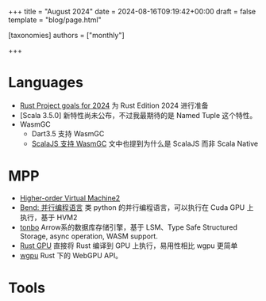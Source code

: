+++
title = "August 2024"
date = 2024-08-16T09:19:42+00:00
draft = false
template = "blog/page.html"

[taxonomies]
authors = ["monthly"]

+++

# Languages
- [Rust Project goals for 2024](https://blog.rust-lang.org/2024/08/12/Project-goals.html) 为 Rust Edition 2024 进行准备
- [Scala 3.5.0] 新特性尚未公布，不过我最期待的是 Named Tuple 这个特性。
- WasmGC
  - Dart3.5 支持 WasmGC
  - [ScalaJS 支持 WasmGC](https://dev.virtuslab.com/p/scala-to-webassembly-how-and-why) 文中也提到为什么是 ScalaJS 而非 Scala Native

# MPP
- [Higher-order Virtual Machine2](https://github.com/HigherOrderCO/hvm) 
- [Bend: 并行编程语言](https://github.com/HigherOrderCO/Bend) 类 python 的并行编程语言，可以执行在 Cuda GPU 上执行，基于 HVM2
- [tonbo](https://tonbo.io/blog/introducing-tonbo) Arrow系的数据库存储引擎，基于 LSM、Type Safe Structured Storage, async operation, WASM support.
- [Rust GPU](https://rust-gpu.github.io/blog/transition-announcement/) 直接将 Rust 编译到 GPU 上执行，易用性相比 wgpu 更简单
- [wgpu](https://wgpu.rs) Rust 下的 WebGPU API。

# Tools
